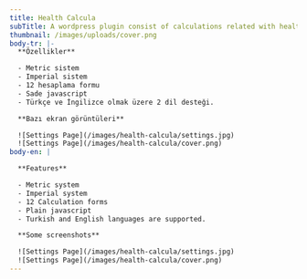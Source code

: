 ```yaml
---
title: Health Calcula
subTitle: A wordpress plugin consist of calculations related with health.
thumbnail: /images/uploads/cover.png
body-tr: |-
  **Özellikler**

  - Metric sistem
  - Imperial sistem
  - 12 hesaplama formu
  - Sade javascript
  - Türkçe ve İngilizce olmak üzere 2 dil desteği.

  **Bazı ekran görüntüleri**

  ![Settings Page](/images/health-calcula/settings.jpg)
  ![Settings Page](/images/health-calcula/cover.png)
body-en: |

  **Features**

  - Metric system
  - Imperial system
  - 12 Calculation forms
  - Plain javascript
  - Turkish and English languages are supported.

  **Some screenshots**

  ![Settings Page](/images/health-calcula/settings.jpg)
  ![Settings Page](/images/health-calcula/cover.png)
---
```


